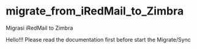 # migrate_from_iRedMail_to_Zimbra
Migrasi iRedMail to Zimbra

Hello!!! Please read the documentation first before start the Migrate/Sync
